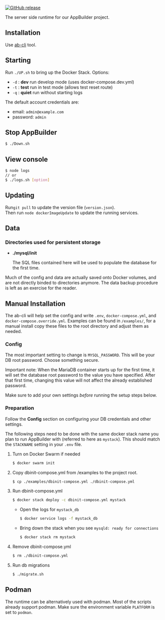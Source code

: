 [![GitHub release](https://img.shields.io/github/downloads-pre/CruGlobal/ab_runtime/latest/total?label=Version)](https://github.com/CruGlobal/ab_runtime/releases)


The server side runtime for our AppBuilder project.

## Installation
Use [ab-cli](https://github.com/CruGlobal/ab-cli) tool.

## Starting
Run `./UP.sh` to bring up the Docker Stack. Options:
- `-d` : **dev** run develop mode (uses docker-compose.dev.yml)
- `-t` : **test** run in test mode (allows test reset route)
- `-q` : **quiet** run without starting logs 

The default account credentials are:
- email: `admin@example.com`
- password: `admin`

## Stop AppBuilder

```sh
$ ./Down.sh
```

## View console

```sh
$ node logs
// or
$ ./logs.sh [option]
```

## Updating
Run`git pull` to update the version file (`version.json`).\
Then run `node dockerImageUpdate` to update the running services.

## Data

### Directories used for persistent storage

- **./mysql/init**

  The SQL files contained here will be used to populate the database for the
  first time.
  
Much of the config and data are actually saved onto Docker volumes, and are not directly binded to directories anymore. The data backup procedure is left as an exercise for the reader.


## Manual Installation

The ab-cli will help set the config and write `.env`, `docker-compose.yml`, and
`docker-compose.override.yml`. Examples can be found in `/examples/`, for a
manual install copy these files to the root directory and adjust them as needed.

### Config

The most important setting to change is `MYSQL_PASSWORD`. This will be your
DB root password. Choose something secure.

Important note: When the MariaDB container starts up for the first
time, it will set the database root password to the value you have
specified. After that first time, changing this value will not affect the 
already established password.

Make sure to add your own settings _before_ running the setup steps below.

### Preparation

Follow the **Config** section on configuring your DB credentials
and other settings.

The following steps need to be done with the same docker stack name you plan to
run AppBuilder with (referred to here as `mystack`). This should match the 
`STACKNAME` setting in your `.env` file.

1. Turn on Docker Swarm if needed
   ```bash
   $ docker swarm init
   ```
1. Copy dbinit-compose.yml from /examples to the project root.
   ```bash
   $ cp ./examples/dbinit-compose.yml ./dbinit-compose.yml
   ```
1. Run dbinit-compose.yml

   ```bash
   $ docker stack deploy -c dbinit-compose.yml mystack
   ```

   - Open the logs for `mystack_db`
     ```bash
     $ docker service logs -f mystack_db
     ```
   - Bring down the stack when you see `mysqld: ready for connections`
     ```bash
     $ docker stack rm mystack
     ```
1. Remove dbinit-compose.yml
   ```bash
   $ rm ./dbinit-compose.yml
   ```
1. Run db migrations
   ```bash
   $ ./migrate.sh
   ```

## Podman
The runtime can be alternatively used with podman. Most of the scripts already support
podman. Make sure the environment variable `PLATFORM` is set to `podman`.

